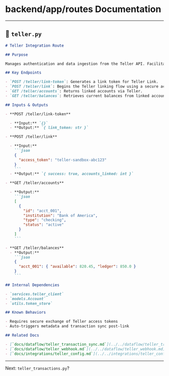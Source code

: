 # backend/app/routes Documentation

---

## 📘 `teller.py`

````markdown
# Teller Integration Route

## Purpose

Manages authentication and data ingestion from the Teller API. Facilitates linking of accounts, fetching balances, and initializing webhook updates for real-time financial data.

## Key Endpoints

- `POST /teller/link-token`: Generates a link token for Teller Link.
- `POST /teller/link`: Begins the Teller linking flow using a secure access token.
- `GET /teller/accounts`: Returns linked accounts via Teller.
- `GET /teller/balances`: Retrieves current balances from linked accounts.

## Inputs & Outputs

- **POST /teller/link-token**

  - **Input:** `{}`
  - **Output:** `{ link_token: str }`

- **POST /teller/link**

  - **Input:**
    ```json
    {
      "access_token": "teller-sandbox-abc123"
    }
    ```
  - **Output:** `{ success: true, accounts_linked: int }`

- **GET /teller/accounts**

  - **Output:**
    ```json
    [
      {
        "id": "acct_001",
        "institution": "Bank of America",
        "type": "checking",
        "status": "active"
      }
    ]
    ```

- **GET /teller/balances**
  - **Output:**
    ```json
    {
      "acct_001": { "available": 820.45, "ledger": 850.0 }
    }
    ```

## Internal Dependencies

- `services.teller_client`
- `models.Account`
- `utils.token_store`

## Known Behaviors

- Requires secure exchange of Teller access tokens
- Auto-triggers metadata and transaction sync post-link

## Related Docs

- [`docs/dataflow/teller_transaction_sync.md`](../../dataflow/teller_transaction_sync.md)
- [`docs/dataflow/teller_webhook.md`](../../dataflow/teller_webhook.md)
- [`docs/integrations/teller_config.md`](../../integrations/teller_config.md)
````

---

Next: `teller_transactions.py`?
